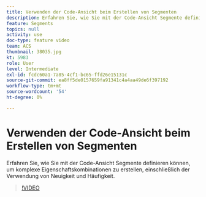 ```yaml
---
title: Verwenden der Code-Ansicht beim Erstellen von Segmenten
description: Erfahren Sie, wie Sie mit der Code-Ansicht Segmente definieren können, um komplexe Eigenschaftskombinationen zu erstellen, einschließlich der Verwendung von Neuigkeit und Häufigkeit.
feature: Segments
topics: null
activity: use
doc-type: feature video
team: ACS
thumbnail: 38035.jpg
kt: 5983
role: User
level: Intermediate
exl-id: fcdc60a1-7a85-4cf1-bc65-ffd26e15131c
source-git-commit: ea8ff5de0157659fa91341c4a4aa49de6f397192
workflow-type: tm+mt
source-wordcount: '54'
ht-degree: 0%

---
```


# Verwenden der Code-Ansicht beim Erstellen von Segmenten

Erfahren Sie, wie Sie mit der Code-Ansicht Segmente definieren können, um komplexe Eigenschaftskombinationen zu erstellen, einschließlich der Verwendung von Neuigkeit und Häufigkeit.

>[!VIDEO](https://video.tv.adobe.com/v/38035/?quality=12&learn=on)
